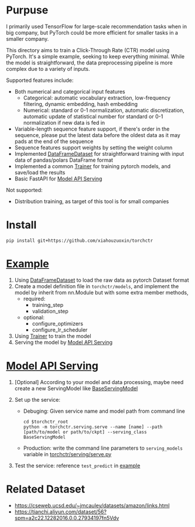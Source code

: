 # Purpuse

I primarily used TensorFlow for large-scale recommendation tasks when in big company, but PyTorch could be more efficient for smaller tasks in a smaller company.

This directory aims to train a Click-Through Rate (CTR) model using PyTorch. It's a simple example, seeking to keep everything minimal. While the model is straightforward, the data preprocessing pipeline is more complex due to a variety of inputs.

Supported features include:

* Both numerical and categorical input features
  * Categorical: automatic vocabulary extraction, low-frequency filtering, dynamic embedding, hash embedding
  * Numerical: standard or 0-1 normalization, automatic discretization, automatic update of statistical number for standard or 0-1 normalization if new data is fed in
* Variable-length sequence feature support, if there's order in the sequence, please put the latest data before the oldest data as it may pads at the end of the sequence
* Sequence features support weights by setting the weight column
* Implemented [DataFrameDataset](./torchctr/dataset.py) for straightforward training with input data of pandas/polars DataFrame format
* Implemented a common [Trainer](./torchctr/trainer.py) for training pytorch models, and save/load the results
* Basic FastAPI for [Model API Serving](./torchctr/serving/serve.py)

Not supported:

- Distribution training, as target of this tool is for small companies

# Install

```
pip install git+https://github.com/xiahouzuoxin/torchctr
```

# [Example](./examples/train_amazon.ipynb)

1. Using [DataFrameDataset](./torchctr/dataset.py) to load the raw data as pytorch Dataset format
2. Create a model definition file in `torchctr/models`, and implement the model by inherit from nn.Module but with some extra member methods,
    - required:
      - training_step
      - validation_step
    - optional:
      - configure_optimizers
      - configure_lr_scheduler
3. Using [Trainer](./torchctr/trainer.py) to train the model
4. Serving the model by [Model API Serving](./torchctr/serving/serve.py)

# [Model API Serving](./torchctr/serving/serve.py)

1. [Optional] According to your model and data processing, maybe need create a new ServingModel like [BaseServingModel](./torchctr/serving/model_def.py)
2. Set up the service:
    - Debuging: Given service name and model path from command line
      ```
      cd $torchctr_root
      python -m torchctr.serving.serve --name [name] --path [path/to/model or path/to/ckpt] --serving_class BaseServingModel
      ```
    - Production: write the command line parameters to `serving_models` variable in [torchctr/serving/serve.py](torchctr/serving/serve.py)

3. Test the service: reference `test_predict` in [example](./examples/train_amazon.ipynb)

# Related Dataset

- https://cseweb.ucsd.edu/~jmcauley/datasets/amazon/links.html
- https://tianchi.aliyun.com/dataset/56?spm=a2c22.12282016.0.0.27934197fn5Vdv

